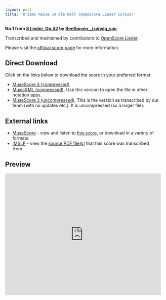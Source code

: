 ```yaml
---
layout: post
title: 'Urians Reise um die Welt (OpenScore Lieder Corpus)'
---
```


__No.1 from [8 Lieder, Op.52](https://fourscoreandmore.org/OpenScore/Beethoven%2C_Ludwig_van/8_Lieder%2C_Op.52/) by [Beethoven,_Ludwig_van](https://fourscoreandmore.org/OpenScore/Beethoven%2C_Ludwig_van)__

Transcribed and maintained by contributors to [OpenScore Lieder].

Please visit the [official score page] for more information.

[official score page]: https://musescore.com/openscore-lieder-corpus/scores/6488630
[OpenScore Lieder]: https://musescore.com/openscore-lieder-corpus

## Direct Download

Click on the links below to download the score in your preferred format:
- [MuseScore 4 (compressed)](https://fourscoreandmore.org/OpenScore/Beethoven%2C_Ludwig_van/8_Lieder%2C_Op.52/1_Urians_Reise_um_die_Welt.mscz).
- [MusicXML (compressed)](https://fourscoreandmore.org/OpenScore/Beethoven%2C_Ludwig_van/8_Lieder%2C_Op.52/1_Urians_Reise_um_die_Welt.mxl). Use this version to open the file in other notation apps.
- [MuseScore 3 (uncompressed)](https://raw.githubusercontent.com/OpenScore/Lieder/refs/heads/main/scores/Beethoven%2C_Ludwig_van/8_Lieder%2C_Op.52/1_Urians_Reise_um_die_Welt/lc6488630.mscx). This is the version as transcribed by our team (with no updates etc.). It is uncompressed (so a larger file).

## External links

- [MuseScore] - view and listen to [this score][MuseScore], or download in a variety of formats.
- [IMSLP] - view the [source PDF file(s)][IMSLP] that this score was transcribed from.

[MuseScore]: https://musescore.com/score/6488630
[IMSLP]: https://imslp.org/wiki/Special:ReverseLookup/47274

## Preview

<iframe width="100%" height="394" src="https://musescore.com/openscore-lieder-corpus/scores/6488630/embed" frameborder="0" allowfullscreen allow="autoplay; fullscreen"></iframe>
